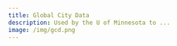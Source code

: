 ```yaml
---
title: Global City Data
description: Used by the U of Minnesota to ...
image: /img/gcd.png
---
```


